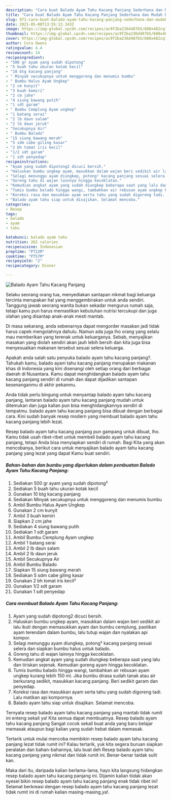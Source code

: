 ```yaml
---
description: "Cara buat Balado Ayam Tahu Kacang Panjang Sederhana dan Mudah Dibuat"
title: "Cara buat Balado Ayam Tahu Kacang Panjang Sederhana dan Mudah Dibuat"
slug: 971-cara-buat-balado-ayam-tahu-kacang-panjang-sederhana-dan-mudah-dibuat
date: 2021-05-08T13:55:13.343Z
image: https://img-global.cpcdn.com/recipes/ac9f2ba236d487b5/680x482cq70/balado-ayam-tahu-kacang-panjang-foto-resep-utama.jpg
thumbnail: https://img-global.cpcdn.com/recipes/ac9f2ba236d487b5/680x482cq70/balado-ayam-tahu-kacang-panjang-foto-resep-utama.jpg
cover: https://img-global.cpcdn.com/recipes/ac9f2ba236d487b5/680x482cq70/balado-ayam-tahu-kacang-panjang-foto-resep-utama.jpg
author: Cora Owens
ratingvalue: 4.4
reviewcount: 14
recipeingredient:
- "500 gr ayam yang sudah dipotong"
- "5 buah tahu ukuran kotak kecil"
- "10 btg kacang panjang"
- " Minyak secukupnya untuk menggoreng dan menumis bumbu"
- " Bumbu Halus Ayam Ungkep"
- "2 cm kunyit"
- "3 buah kemiri"
- "2 cm jahe"
- "4 siung bawang putih"
- "1 sdt garam"
- " Bumbu Cemplung Ayam ungkep"
- "1 batang serai"
- "2 lb daun salam"
- "2 lb daun jeruk"
- "Secukupnya Air"
- " Bumbu Balado"
- "15 siung bawang merah"
- "5 sdm cabe giling kasar"
- "2 bh tomat iris kecil"
- "1/2 sdt garam"
- "1 sdt penyedap"
recipeinstructions:
- "Ayam yang sudah dipotong2 dicuci bersih."
- "Haluskan bumbu ungkep ayam, masukkan dalam wajan beri sedikit air lalu ikuti dengan memasukkan ayam dan bumbu cemplung, pastikan ayam terendam dalam bumbu, lalu tutup wajan dan nyalakan api kompor."
- "Selagi menunggu ayam diungkep, potong² kacang panjang sesuai selera dan siapkan bumbu halus untuk balado."
- "Goreng tahu di wajan lainnya hingga kecoklatan."
- "Kemudian angkat ayam yang sudah diungkep beberapa saat yang lalu dan tiriskan sejenak. Kemudian goreng ayam hingga kecoklatan."
- "Tumis bumbu balado hingga wangi, tambahkan air rebusan ayam ungkep kurang lebih 150 ml. Jika bumbu dirasa sudah tanak atau air berkurang sedikit, masukkan kacang panjang. Beri sedikit garam dan penyedap."
- "Koreksi rasa dan masukkan ayam serta tahu yang sudah digoreng tadi. Lalu matikan api kompornya."
- "Balado ayam tahu siap untuk disajikan. Selamat mencoba."
categories:
- Resep
tags:
- balado
- ayam
- tahu

katakunci: balado ayam tahu 
nutrition: 262 calories
recipecuisine: Indonesian
preptime: "PT22M"
cooktime: "PT57M"
recipeyield: "2"
recipecategory: Dinner

---
```



![Balado Ayam Tahu Kacang Panjang](https://img-global.cpcdn.com/recipes/ac9f2ba236d487b5/680x482cq70/balado-ayam-tahu-kacang-panjang-foto-resep-utama.jpg)

Selaku seorang orang tua, menyediakan santapan nikmat bagi keluarga tercinta merupakan hal yang menggembirakan untuk anda sendiri. Tanggung jawab seorang  wanita bukan sekadar mengurus rumah saja, tetapi kamu pun harus memastikan kebutuhan nutrisi tercukupi dan juga olahan yang disantap anak-anak mesti mantab.

Di masa  sekarang, anda sebenarnya dapat mengorder masakan jadi tidak harus capek mengolahnya dahulu. Namun ada juga lho orang yang selalu mau memberikan yang terenak untuk keluarganya. Sebab, menyajikan masakan yang diolah sendiri akan jauh lebih bersih dan kita juga bisa menyesuaikan makanan tersebut sesuai selera keluarga. 



Apakah anda salah satu penyuka balado ayam tahu kacang panjang?. Tahukah kamu, balado ayam tahu kacang panjang merupakan makanan khas di Indonesia yang kini disenangi oleh setiap orang dari berbagai daerah di Nusantara. Kamu dapat menghidangkan balado ayam tahu kacang panjang sendiri di rumah dan dapat dijadikan santapan kesenanganmu di akhir pekanmu.

Anda tidak perlu bingung untuk menyantap balado ayam tahu kacang panjang, lantaran balado ayam tahu kacang panjang mudah untuk ditemukan dan juga kalian pun bisa menghidangkannya sendiri di tempatmu. balado ayam tahu kacang panjang bisa dibuat dengan berbagai cara. Kini sudah banyak resep modern yang membuat balado ayam tahu kacang panjang lebih lezat.

Resep balado ayam tahu kacang panjang pun gampang untuk dibuat, lho. Kamu tidak usah ribet-ribet untuk membeli balado ayam tahu kacang panjang, tetapi Anda bisa menyiapkan sendiri di rumah. Bagi Kita yang akan mencobanya, berikut cara untuk menyajikan balado ayam tahu kacang panjang yang lezat yang dapat Kamu buat sendiri.

<!--inarticleads1-->

##### Bahan-bahan dan bumbu yang diperlukan dalam pembuatan Balado Ayam Tahu Kacang Panjang:

1. Sediakan 500 gr ayam yang sudah dipotong²
1. Sediakan 5 buah tahu ukuran kotak kecil
1. Gunakan 10 btg kacang panjang
1. Sediakan  Minyak secukupnya untuk menggoreng dan menumis bumbu
1. Ambil  Bumbu Halus Ayam Ungkep
1. Gunakan 2 cm kunyit
1. Ambil 3 buah kemiri
1. Siapkan 2 cm jahe
1. Sediakan 4 siung bawang putih
1. Sediakan 1 sdt garam
1. Ambil  Bumbu Cemplung Ayam ungkep
1. Ambil 1 batang serai
1. Ambil 2 lb daun salam
1. Ambil 2 lb daun jeruk
1. Ambil Secukupnya Air
1. Ambil  Bumbu Balado
1. Siapkan 15 siung bawang merah
1. Sediakan 5 sdm cabe giling kasar
1. Gunakan 2 bh tomat iris kecil²
1. Gunakan 1/2 sdt garam
1. Gunakan 1 sdt penyedap




<!--inarticleads2-->

##### Cara membuat Balado Ayam Tahu Kacang Panjang:

1. Ayam yang sudah dipotong2 dicuci bersih.
1. Haluskan bumbu ungkep ayam, masukkan dalam wajan beri sedikit air lalu ikuti dengan memasukkan ayam dan bumbu cemplung, pastikan ayam terendam dalam bumbu, lalu tutup wajan dan nyalakan api kompor.
1. Selagi menunggu ayam diungkep, potong² kacang panjang sesuai selera dan siapkan bumbu halus untuk balado.
1. Goreng tahu di wajan lainnya hingga kecoklatan.
1. Kemudian angkat ayam yang sudah diungkep beberapa saat yang lalu dan tiriskan sejenak. Kemudian goreng ayam hingga kecoklatan.
1. Tumis bumbu balado hingga wangi, tambahkan air rebusan ayam ungkep kurang lebih 150 ml. Jika bumbu dirasa sudah tanak atau air berkurang sedikit, masukkan kacang panjang. Beri sedikit garam dan penyedap.
1. Koreksi rasa dan masukkan ayam serta tahu yang sudah digoreng tadi. Lalu matikan api kompornya.
1. Balado ayam tahu siap untuk disajikan. Selamat mencoba.




Ternyata resep balado ayam tahu kacang panjang yang mantab tidak rumit ini enteng sekali ya! Kita semua dapat membuatnya. Resep balado ayam tahu kacang panjang Sangat cocok sekali buat anda yang baru belajar memasak ataupun bagi kalian yang sudah hebat dalam memasak.

Tertarik untuk mulai mencoba membikin resep balado ayam tahu kacang panjang lezat tidak rumit ini? Kalau tertarik, yuk kita segera buruan siapkan peralatan dan bahan-bahannya, lalu buat deh Resep balado ayam tahu kacang panjang yang nikmat dan tidak rumit ini. Benar-benar taidak sulit kan. 

Maka dari itu, daripada kalian berlama-lama, hayo kita langsung hidangkan resep balado ayam tahu kacang panjang ini. Dijamin kalian tiidak akan nyesel bikin resep balado ayam tahu kacang panjang enak tidak ribet ini! Selamat berkreasi dengan resep balado ayam tahu kacang panjang lezat tidak rumit ini di rumah kalian masing-masing,ya!.

